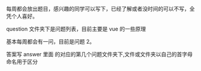 每周都会放出题目，感兴趣的同学可以写下，已经了解或者没时间的可以不写，全凭个人喜好。

question 文件夹下是问题列表，目前主要是 vue 的一些原理

基本每周都会有一问，目前是问题 2。

答案写 answer 里面 的对应的第几个问题文件夹下,文件或文件夹以自己的首字母命名用于区分
